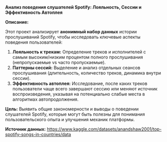 **Анализ поведения слушателей Spotify: Лояльность, Сессии и Эффективность Автоплея** 

**Описание:**

Этот проект анализирует **анонимный набор данных** истории прослушиваний Spotify, чтобы исследовать ключевые аспекты поведения пользователей:
1.  **Лояльность к трекам:** Определение треков и исполнителей с самым высоким/низким процентом полного прослушивания (непропускаемые vs часто пропускаемые).
2.  **Паттерны сессий:** Выделение и анализ отдельных сеансов прослушивания (длительность, количество треков, динамика внутри сессии).
3.  **Эффективность автоплея:** Исследование, после каких треков пользователи чаще всего завершают сессию или меняют источник воспроизведения, указывая на потенциально слабые места в алгоритмах автопродолжения.

**Цель:** Выявить общие закономерности и выводы о поведении слушателей Spotify, которые могут быть полезны для понимания пользовательского опыта и улучшения механик платформы.

**Источник данных:** https://www.kaggle.com/datasets/anandshaw2001/top-spotify-songs-in-countries/data
